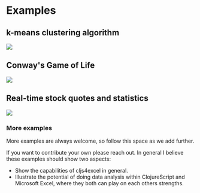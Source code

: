 # Examples

## k-means clustering algorithm

![](https://cfelde.github.io/cljs4excel/examples/k-means/k-means.gif)

## Conway's Game of Life

![](https://cfelde.github.io/cljs4excel/examples/conway/conway.gif)

## Real-time stock quotes and statistics

![](https://cfelde.github.io/cljs4excel/examples/realtime-quotes/realtime-quotes.gif)

### More examples

More examples are always welcome, so follow this space as we add further.

If you want to contribute your own please reach out. In general I believe these examples should show two aspects:

* Show the capabilities of cljs4excel in general.
* Illustrate the potential of doing data analysis within ClojureScript and Microsoft Excel, where they both can play on each others strengths.
